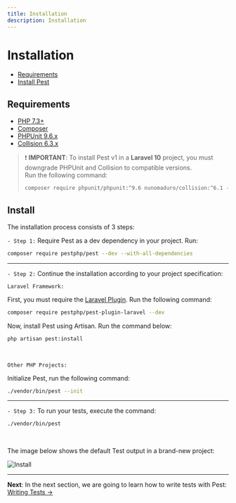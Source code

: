 ```yaml
---
title: Installation
description: Installation
---
```


# Installation

- [Requirements](#requirements)
- [Install Pest](#install-pest)

<a name="requirements"></a>

## Requirements

- [PHP 7.3+](https://php.net/releases/)
- [Composer](https://getcomposer.org/)
- [PHPUnit 9.6.x](https://github.com/sebastianbergmann/phpunit)
- [Collision 6.3.x](https://github.com/nunomaduro/collision)

> ❗ **IMPORTANT**: To install Pest v1 in a **Laravel 10** project, you must downgrade PHPUnit and Collision to compatible versions.<br/>Run the  following command:
> 
>```bash
>composer require phpunit/phpunit:^9.6 nunomaduro/collision:^6.1 --dev --with-all-dependencies
>```

<a name="install-pest"></a>

## Install

The installation process consists of 3 steps:

``- Step 1:`` Require Pest as a dev dependency in your project. Run:

```bash
composer require pestphp/pest --dev --with-all-dependencies
```

<hr/>

`- Step 2:` Continue the installation according to your project specification:

`Laravel Framework:`

First, you must require the [Laravel Plugin](/docs/plugins/laravel). Run the following command:

  ```bash
  composer require pestphp/pest-plugin-laravel --dev
  ```

Now, install Pest using Artisan. Run the command below:

  ```bash
  php artisan pest:install
  ```

<br/>

`Other PHP Projects:`

Initialize Pest, run the following command:

```bash
./vendor/bin/pest --init
```

---

`- Step 3:` To run your tests, execute the command:

```bash
./vendor/bin/pest
```

<br/>

The image below shows the default Test output in a brand-new project:

![Install](/assets/img/pestinstall.png)

---

**Next**: In the next section, we are going to learn how to write tests with Pest: [Writing Tests →](/docs/writing-tests)
